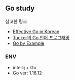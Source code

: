 ## Go study

참고한 링크
* [Effective Go in Korean](https://gosudaweb.gitbooks.io/effective-go-in-korean/content/)
* [Tucker의 Go 언어 프로그래밍](https://youtube.com/playlist?list=PLy-g2fnSzUTBHwuXkWQ834QHDZwLx6v6j) 
* [Go by Example](https://mingrammer.com/gobyexample/)

### ENV
* intellij + Go
* Go ver: 1.16.12
